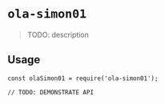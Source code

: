 # `ola-simon01`

> TODO: description

## Usage

```
const olaSimon01 = require('ola-simon01');

// TODO: DEMONSTRATE API
```

